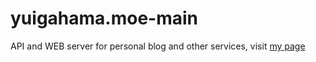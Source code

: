 # yuigahama.moe-main

API and WEB server for personal blog and other services, visit [my page](https://yuigahama.moe)